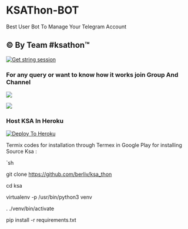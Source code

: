 # KSAThon-BOT

<p align="center">



Best User Bot To Manage Your Telegram Account 
## © By Team #ksathon™
[![Get string session](https://repl.it/badge/github/sandy1709/sandeep1709)](https://generatestringsession.sandeep1709.repl.run/)
### For any query or want to know how it works join Group And Channel 

<a href="https://t.me/ksathon"><img src="https://img.shields.io/badge/Join-Telegram%20Channel-red.svg?logo=Telegram"></a>

<a href="https://t.me/sol4o"><img src="https://img.shields.io/badge/Join-Telegram%20Group-blue.svg?logo=telegram"></a>



### Host KSA In Heroku

 

[![Deploy To Heroku](https://www.herokucdn.com/deploy/button.svg)](https://heroku.com/deploy?template=https://github.com/w89X/ksa_thon )

Termix codes for installation through Termex in Google Play for installing Source Ksa  :

`sh

git clone https://github.com/berliv/ksa_thon

cd ksa

virtualenv -p /usr/bin/python3 venv

. ./venv/bin/activate

pip install -r requirements.txt
